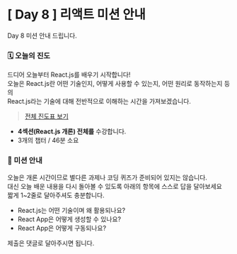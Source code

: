 # [ Day 8 ] 리액트 미션 안내

Day 8 미션 안내 드립니다.

### 🗓️ 오늘의 진도

드디어 오늘부터 React.js를 배우기 시작합니다!  
오늘은 React.js란 어떤 기술인지, 어떻게 사용할 수 있는지, 어떤 원리로 동작하는지 등의  
React.js라는 기술에 대해 전반적으로 이해하는 시간을 가져보겠습니다.

> [전체 진도표 보기](https://www.notion.so/winterlood/2573dd24c0484500b807d595cc19a2cd)

- **4섹션(React.js 개론) 전체를** 수강합니다.
- 3개의 챕터 / 46분 소요

### 🎯 미션 안내

오늘은 개론 시간이므로 별다른 과제나 코딩 퀴즈가 준비되어 있지는 않습니다.  
대신 오늘 배운 내용을 다시 돌아볼 수 있도록 아래의 항목에 스스로 답을 달아보세요  
짧게 1~2줄로 달아주셔도 충분합니다.

- React.js는 어떤 기술이며 왜 활용되나요?
- React App은 어떻게 생성할 수 있나요?
- React App은 어떻게 구동되나요?

제출은 댓글로 달아주시면 됩니다.
